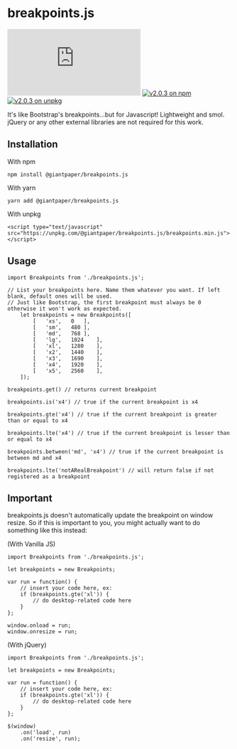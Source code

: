 # breakpoints.js

[![latest release on github](https://badgen.net/github/release/giantpaper/breakpoints.js)](https://github.com/giantpaper/breakpoints.js)
[![v2.0.3 on npm](https://img.shields.io/badge/npm-v2.0.3-red)](https://www.npmjs.com/package/@giantpaper/breakpoints.js)
[![v2.0.3 on unpkg](https://img.shields.io/badge/unpkg-v2.0.3-pink)](https://unpkg.com/@giantpaper/breakpoints.js@2.0.3/breakpoints.js)

It's like Bootstrap's breakpoints...but for Javascript! Lightweight and smol. jQuery or any other external libraries are not required for this work.

## Installation

With npm

```
npm install @giantpaper/breakpoints.js
```

With yarn

```
yarn add @giantpaper/breakpoints.js
```

With unpkg

```
<script type="text/javascript" src="https://unpkg.com/@giantpaper/breakpoints.js/breakpoints.min.js"></script>
```

## Usage

```
import Breakpoints from './breakpoints.js';

// List your breakpoints here. Name them whatever you want. If left blank, default ones will be used.
// Just like Bootstrap, the first breakpoint must always be 0 otherwise it won't work as expected.
	let breakpoints = new Breakpoints([
		[	'xs',	0	],
		[	'sm',	480	],
		[	'md',	768	],
		[	'lg',	1024	],
		[	'xl',	1280	],
		[	'x2',	1440	],
		[	'x3',	1690	],
		[	'x4',	1920	],
		[	'x5',	2560	],
	]);

breakpoints.get() // returns current breakpoint

breakpoints.is('x4') // true if the current breakpoint is x4

breakpoints.gte('x4') // true if the current breakpoint is greater than or equal to x4

breakpoints.lte('x4') // true if the current breakpoint is lesser than or equal to x4

breakpoints.between('md', 'x4') // true if the current breakpoint is between md and x4

breakpoints.lte('notARealBreakpoint') // will return false if not registered as a breakpoint
```

## Important

breakpoints.js doesn't automatically update the breakpoint on window resize. So if this is important to you, you might actually want to do something like this instead:

(With Vanilla JS)
```
import Breakpoints from './breakpoints.js';

let breakpoints = new Breakpoints;

var run = function() {
	// insert your code here, ex:
	if (breakpoints.gte('xl')) {
		// do desktop-related code here
	}
};

window.onload = run;
window.onresize = run;
```

(With jQuery)
```
import Breakpoints from './breakpoints.js';

let breakpoints = new Breakpoints;

var run = function() {
	// insert your code here, ex:
	if (breakpoints.gte('xl')) {
		// do desktop-related code here
	}
};

$(window)
	.on('load', run)
	.on('resize', run);
```